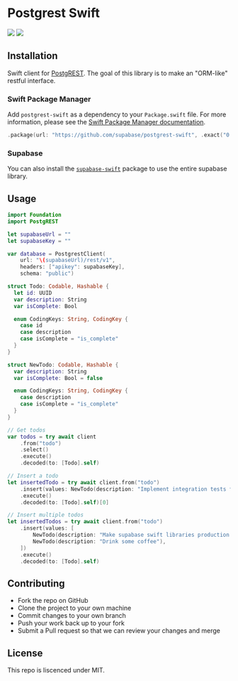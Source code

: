# Postgrest Swift
[![](https://img.shields.io/endpoint?url=https%3A%2F%2Fswiftpackageindex.com%2Fapi%2Fpackages%2Fsupabase-community%2Fpostgrest-swift%2Fbadge%3Ftype%3Dswift-versions)](https://swiftpackageindex.com/supabase-community/postgrest-swift)
[![](https://img.shields.io/endpoint?url=https%3A%2F%2Fswiftpackageindex.com%2Fapi%2Fpackages%2Fsupabase-community%2Fpostgrest-swift%2Fbadge%3Ftype%3Dplatforms)](https://swiftpackageindex.com/supabase-community/postgrest-swift)

## Installation

Swift client for [PostgREST](https://postgrest.org). The goal of this library is to make an "ORM-like" restful interface. 

### Swift Package Manager

Add `postgrest-swift` as a dependency to your `Package.swift` file. For more information, please see the [Swift Package Manager documentation](https://github.com/apple/swift-package-manager/tree/master/Documentation).

```swift
.package(url: "https://github.com/supabase/postgrest-swift", .exact("0.0.4"))
```

### Supabase

You can also install the [ `supabase-swift`](https://github.com/supabase/supabase-swift) package to use the entire supabase library.

## Usage

```swift
import Foundation
import PostgREST

let supabaseUrl = ""
let supabaseKey = ""

var database = PostgrestClient(
    url: "\(supabaseUrl)/rest/v1",
    headers: ["apikey": supabaseKey],
    schema: "public")

struct Todo: Codable, Hashable {
  let id: UUID
  var description: String
  var isComplete: Bool

  enum CodingKeys: String, CodingKey {
    case id
    case description
    case isComplete = "is_complete"
  }
}

struct NewTodo: Codable, Hashable {
  var description: String
  var isComplete: Bool = false

  enum CodingKeys: String, CodingKey {
    case description
    case isComplete = "is_complete"
  }
}

// Get todos
var todos = try await client
    .from("todo")
    .select()
    .execute()
    .decoded(to: [Todo].self)

// Insert a todo
let insertedTodo = try await client.from("todo")
    .insert(values: NewTodo(description: "Implement integration tests for postgrest-swift"))
    .execute()
    .decoded(to: [Todo].self)[0]

// Insert multiple todos
let insertedTodos = try await client.from("todo")
    .insert(values: [
        NewTodo(description: "Make supabase swift libraries production ready"),
        NewTodo(description: "Drink some coffee"),
    ])
    .execute()
    .decoded(to: [Todo].self)

```

## Contributing

-  Fork the repo on GitHub
-  Clone the project to your own machine
-  Commit changes to your own branch
-  Push your work back up to your fork
-  Submit a Pull request so that we can review your changes and merge

## License

This repo is liscenced under MIT.
